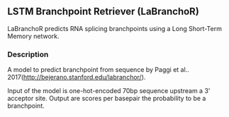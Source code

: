 ## LSTM Branchpoint Retriever (LaBranchoR)

LaBranchoR predicts RNA splicing branchpoints using a Long Short-Term Memory network.

### Description

A model to predict branchpoint from sequence by Paggi et al.. 2017(http://bejerano.stanford.edu/labranchor/).

Input of the model is one-hot-encoded 70bp sequence upstream a 3' acceptor site. Output are scores per basepair the probability to be a branchpoint. 
